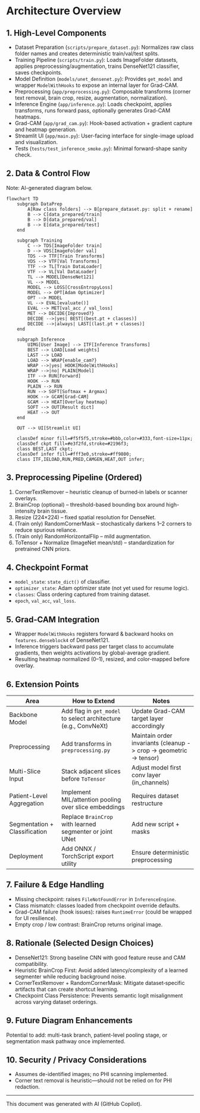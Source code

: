 # Architecture Overview

## 1. High-Level Components

- Dataset Preparation (`scripts/prepare_dataset.py`): Normalizes raw class folder names and creates deterministic train/val/test splits.
- Training Pipeline (`scripts/train.py`): Loads ImageFolder datasets, applies preprocessing/augmentation, trains DenseNet121 classifier, saves checkpoints.
- Model Definition (`models/unet_densenet.py`): Provides `get_model` and wrapper `ModelWithHooks` to expose an internal layer for Grad-CAM.
- Preprocessing (`app/preprocessing.py`): Composable transforms (corner text removal, brain crop, resize, augmentation, normalization).
- Inference Engine (`app/inference.py`): Loads checkpoint, applies transforms, runs forward pass, optionally generates Grad-CAM heatmaps.
- Grad-CAM (`app/grad_cam.py`): Hook-based activation + gradient capture and heatmap generation.
- Streamlit UI (`app/main.py`): User-facing interface for single-image upload and visualization.
- Tests (`tests/test_inference_smoke.py`): Minimal forward-shape sanity check.

## 2. Data & Control Flow

Note: AI-generated diagram below.
```mermaid
flowchart TD
    subgraph DataPrep
        A[Raw class folders] --> B[prepare_dataset.py: split + rename]
        B --> C[data_prepared/train]
        B --> D[data_prepared/val]
        B --> E[data_prepared/test]
    end

    subgraph Training
        C --> TDS[ImageFolder train]
        D --> VDS[ImageFolder val]
        TDS --> TTF[Train Transforms]
        VDS --> VTF[Val Transforms]
        TTF --> TL[Train DataLoader]
        VTF --> VL[Val DataLoader]
        TL --> MODEL[DenseNet121]
        VL --> MODEL
        MODEL --> LOSS[CrossEntropyLoss]
        MODEL --> OPT[Adam Optimizer]
        OPT --> MODEL
        VL --> EVAL[evaluate()]
        EVAL --> MET[val_acc / val_loss]
        MET --> DECIDE{Improved?}
        DECIDE -->|yes| BEST[(best.pt + classes)]
        DECIDE -->|always| LAST[(last.pt + classes)]
    end

    subgraph Inference
        UIMG[User Image] --> ITF[Inference Transforms]
        BEST --> LOAD[Load weights]
        LAST --> LOAD
        LOAD --> WRAP{enable_cam?}
        WRAP -->|yes| HOOK[ModelWithHooks]
        WRAP -->|no| PLAIN[Model]
        ITF --> RUN[Forward]
        HOOK --> RUN
        PLAIN --> RUN
        RUN --> SOFT[Softmax + Argmax]
        HOOK --> GCAM[Grad-CAM]
        GCAM --> HEAT[Overlay heatmap]
        SOFT --> OUT[Result dict]
        HEAT --> OUT
    end

    OUT --> UI[Streamlit UI]

    classDef minor fill=#f5f5f5,stroke=#bbb,color=#333,font-size=11px;
    classDef ckpt fill=#e3f2fd,stroke=#2196f3;
    class BEST,LAST ckpt;
    classDef infer fill=#fff3e0,stroke=#ff9800;
    class ITF,IELOAD,RUN,PRED,CAMGEN,HEAT,OUT infer;
```

## 3. Preprocessing Pipeline (Ordered)
1. CornerTextRemover – heuristic cleanup of burned‑in labels or scanner overlays.
2. BrainCrop (optional) – threshold-based bounding box around high-intensity brain tissue.
3. Resize (224×224) – fixed spatial resolution for DenseNet.
4. (Train only) RandomCornerMask – stochastically darkens 1–2 corners to reduce spurious reliance.
5. (Train only) RandomHorizontalFlip – mild augmentation.
6. ToTensor + Normalize (ImageNet mean/std) – standardization for pretrained CNN priors.

## 4. Checkpoint Format
- `model_state`: `state_dict()` of classifier.
- `optimizer_state`: Adam optimizer state (not yet used for resume logic).
- `classes`: Class ordering captured from training dataset.
- `epoch`, `val_acc`, `val_loss`.

## 5. Grad-CAM Integration
- Wrapper `ModelWithHooks` registers forward & backward hooks on `features.denseblock4` of DenseNet121.
- Inference triggers backward pass per target class to accumulate gradients, then weights activations by global-average gradient.
- Resulting heatmap normalized (0–1), resized, and color-mapped before overlay.

## 6. Extension Points
| Area | How to Extend | Notes |
|------|---------------|-------|
| Backbone Model | Add flag in `get_model` to select architecture (e.g., ConvNeXt) | Update Grad-CAM target layer accordingly |
| Preprocessing | Add transforms in `preprocessing.py` | Maintain order invariants (cleanup -> crop -> geometric -> tensor) |
| Multi-Slice Input | Stack adjacent slices before `ToTensor` | Adjust model first conv layer (in_channels) |
| Patient-Level Aggregation | Implement MIL/attention pooling over slice embeddings | Requires dataset restructure |
| Segmentation + Classification | Replace `BrainCrop` with learned segmenter or joint UNet | Add new script + masks |
| Deployment | Add ONNX / TorchScript export utility | Ensure deterministic preprocessing |

## 7. Failure & Edge Handling
- Missing checkpoint: raises `FileNotFoundError` in `InferenceEngine`.
- Class mismatch: classes loaded from checkpoint override defaults.
- Grad-CAM failure (hook issues): raises `RuntimeError` (could be wrapped for UI resilience).
- Empty crop / low contrast: BrainCrop returns original image.

## 8. Rationale (Selected Design Choices)
- DenseNet121: Strong baseline CNN with good feature reuse and CAM compatibility.
- Heuristic BrainCrop First: Avoid added latency/complexity of a learned segmenter while reducing background noise.
- CornerTextRemover + RandomCornerMask: Mitigate dataset‑specific artifacts that can create shortcut learning.
- Checkpoint Class Persistence: Prevents semantic logit misalignment across varying dataset orderings.

## 9. Future Diagram Enhancements
Potential to add: multi-task branch, patient-level pooling stage, or segmentation mask pathway once implemented.

## 10. Security / Privacy Considerations
- Assumes de-identified images; no PHI scanning implemented.
- Corner text removal is heuristic—should not be relied on for PHI redaction.

---
This document was generated with AI (GitHub Copilot).
